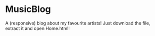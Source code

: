 # MusicBlog

A (responsive) blog about my favourite artists!
Just download the file, extract it and open Home.html!
